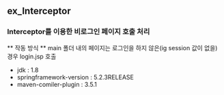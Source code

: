 ## ex_Interceptor
### Interceptor를 이용한 비로그인 페이지 호출 처리

** 작동 방식 ** 
main 폴더 내의 페이지는 로그인을 하지 않은(ig session 값이 없을) 경우 login.jsp 호출

- jdk : 1.8
- springframework-version : 5.2.3RELEASE
- maven-comiler-plugin : 3.5.1
